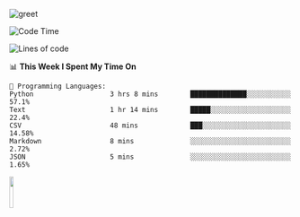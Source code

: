 ![greet](https://user-images.githubusercontent.com/44234583/146624354-9d461392-3676-4e7a-b12f-debc7319f53b.gif) 


<!--START_SECTION:waka-->
![Code Time](http://img.shields.io/badge/Code%20Time-383%20hrs%2051%20mins-blue)

![Lines of code](https://img.shields.io/badge/From%20Hello%20World%20I%27ve%20Written-672%20Thousand%20lines%20of%20code-blue)

📊 **This Week I Spent My Time On** 

```text
💬 Programming Languages: 
Python                   3 hrs 8 mins        ██████████████░░░░░░░░░░░   57.1% 
Text                     1 hr 14 mins        █████░░░░░░░░░░░░░░░░░░░░   22.4% 
CSV                      48 mins             ███░░░░░░░░░░░░░░░░░░░░░░   14.58% 
Markdown                 8 mins              ░░░░░░░░░░░░░░░░░░░░░░░░░   2.72% 
JSON                     5 mins              ░░░░░░░░░░░░░░░░░░░░░░░░░   1.65%

```


<!--END_SECTION:waka-->
<img src="https://user-images.githubusercontent.com/44234583/191059235-95ebfce1-7fc7-4eee-baff-214d902e7c18.gif" width="12%"/>
